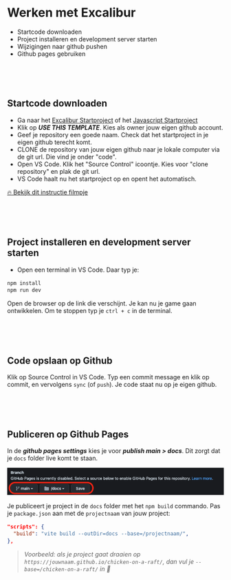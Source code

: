 # Werken met Excalibur

- Startcode downloaden
- Project installeren en development server starten
- Wijzigingen naar github pushen
- Github pages gebruiken

<br>
<br>
<br>

## Startcode downloaden

- Ga naar het [Excalibur Startproject](https://github.com/HR-CMGT/prg4-startproject-2023) of het [Javascript Startproject](https://github.com/HR-CMGT/prg4-javascript-2023)
- Klik op ***USE THIS TEMPLATE***. Kies als owner jouw eigen github account. 
- Geef je repository een goede naam. Check dat het startproject in je eigen github terecht komt.
- CLONE de repository van jouw eigen github naar je lokale computer via de git url. Die vind je onder "code".
- Open VS Code. Klik het "Source Control" icoontje. Kies voor "clone repository" en plak de git url.
- VS Code haalt nu het startproject op en opent het automatisch.

[🔥 Bekijk dit instructie filmpje](https://youtu.be/UIVpe4L5_P4)

<br>
<br>
<br>

## Project installeren en development server starten

- Open een terminal in VS Code. Daar typ je:

```bash
npm install
npm run dev
```

Open de browser op de link die verschijnt. Je kan nu je game gaan ontwikkelen. Om te stoppen typ je `ctrl + c` in de terminal.

<br>
<br>
<br>

## Code opslaan op Github

Klik op Source Control in VS Code. Typ een commit message en klik op commit, en vervolgens `sync` (of `push`). Je code staat nu op je eigen github.

<br>
<br>
<br>

## Publiceren op Github Pages

In de ***github pages settings*** kies je voor ***publish main > docs***. Dit zorgt dat je `docs` folder live komt te staan.

![pages](./images/page.png)

Je publiceert je project in de `docs` folder met het `npm build` commando. Pas je `package.json` aan met de `projectnaam` van jouw project:

```json
"scripts": {
  "build": "vite build --outDir=docs --base=/projectnaam/",
},
```
> *Voorbeeld: als je project gaat draaien op `https://jouwnaam.github.io/chicken-on-a-raft/`, dan vul je `--base=/chicken-on-a-raft/` in 🐔*

